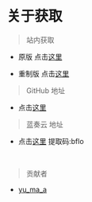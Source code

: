 # 关于获取

> 站内获取

- 原版 点击[这里](OptiC/ver2.md)

- 重制版 点击[这里](OptiC/remake/platform.md)

> GitHub 地址

- 点击[这里](https://github.com/SIRT43/Optimization-Core/releases)

> 蓝奏云 地址

- 点击[这里](https://wwt.lanzoub.com/b0318d9ni) 提取码:bflo  

⠀  

> 贡献者

- [yu_ma_a](https://space.bilibili.com/1957264012?spm_id_from=333.337.0.0)